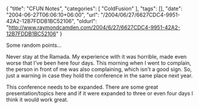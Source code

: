 {
	"title": "CFUN Notes",
	"categories": [
		"ColdFusion"
	],
	"tags": [],
	"date": "2004-06-27T06:06:10+06:00",
	"url": "/2004/06/27/6627CDC4-9951-42A2-12B7FDDB1BC52106",
	"oldurl": "http://www.raymondcamden.com/2004/6/27/6627CDC4-9951-42A2-12B7FDDB1BC52106"
}

Some random points...

Never stay at the Ramada. My experience with it was horrible, made even worse that I've been here four days. This morning when I went to complain, the person in front of me was also complaining, which isn't a good sign. So, just a warning in case they hold the conference in the same place next year.

This conference needs to be expanded. There are some great presentation/topics here and if it were expanded to three or even four days I think it would work great.